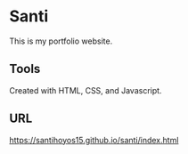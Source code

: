 # Santi
This is my portfolio website. 

## Tools

Created with HTML, CSS, and Javascript.

## URL
https://santihoyos15.github.io/santi/index.html
